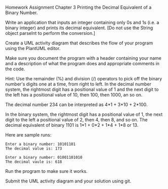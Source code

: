Homework Assignment Chapter 3
Printing the Decimal Equivalent of a Binary Number.

Write an application that inputs an integer containing only 0s and 1s (i.e. a binary integer) and prints its decimal equivalent. [Do not use the String object parseInt to perform the conversion.]

Create a UML activity diagram that describes the flow of your program using the PlantUML editor.

Make sure you document the program with a header containing your name and a description of what the program does and appropriate comments in the code.

Hint: Use the remainder (%) and division (/) operators to pick off the binary number's digits one at a time, from right to left. 
In the decimal number system, the rightmost digit has a positional value of 1 and the next digit to the left has a positional value of 10,
then 100, then 1000, an so on.

The decimal number 234 can be interpreted as 4\*1 + 3\*10 + 2\*100.

In the binary system, the rightmost digit has a positional value of 1, the next digit to the left a positional value of 2, 
then 4, then 8, and so on. The decimal equivalent of binary 1101 is 1\*1 + 0\*2 + 1\*4 + 1\*8 or 13.

Here are sample runs:

```
Enter a binary number: 10101101
The decimal value is: 173
```

```
Enter a binary number: 01001101010
The decimal vaule is: 618
```

Run the program to make sure it works.

Submit the UML activity diagram and your solution using git.
